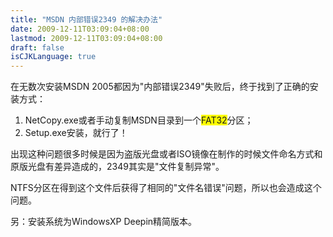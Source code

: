 ```yaml
---
title: "MSDN 内部错误2349 的解决办法"
date: 2009-12-11T03:09:04+08:00
lastmod: 2009-12-11T03:09:04+08:00
draft: false
isCJKLanguage: true
---
```


<p>在无数次安装MSDN 2005都因为"内部错误2349"失败后，终于找到了正确的安装方式：
</p><ol><li><div style="text-align: justify">NetCopy.exe或者手动复制MSDN目录到一个<span style="background-color:yellow">FAT32</span>分区；
</div></li><li><div style="text-align: justify">Setup.exe安装，就行了！
</div></li></ol><p>出现这种问题很多时候是因为盗版光盘或者ISO镜像在制作的时候文件命名方式和原版光盘有差异造成的，2349其实是"文件复制异常"。
</p><p>NTFS分区在得到这个文件后获得了相同的"文件名错误"问题，所以也会造成这个问题。
</p><p>另：安装系统为WindowsXP Deepin精简版本。</p>
